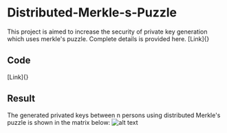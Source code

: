 # Distributed-Merkle-s-Puzzle
This project is aimed to increase the security of private key generation which uses merkle's puzzle.
Complete details is provided here. [Link]{}  
## Code
[Link]{}
## Result
The generated privated keys between n persons using distributed Merkle's puzzle is shown in the matrix below:
![alt text](http://url/to/img.png)
